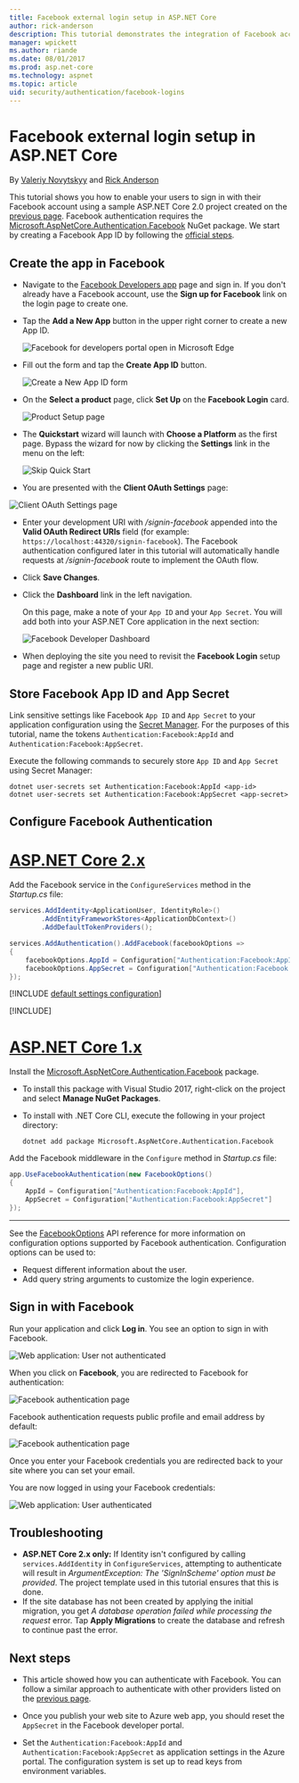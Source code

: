 ```yaml
---
title: Facebook external login setup in ASP.NET Core
author: rick-anderson
description: This tutorial demonstrates the integration of Facebook account user authentication into an existing ASP.NET Core app.
manager: wpickett
ms.author: riande
ms.date: 08/01/2017
ms.prod: asp.net-core
ms.technology: aspnet
ms.topic: article
uid: security/authentication/facebook-logins
---
```

# Facebook external login setup in ASP.NET Core

By [Valeriy Novytskyy](https://github.com/01binary) and [Rick Anderson](https://twitter.com/RickAndMSFT)

This tutorial shows you how to enable your users to sign in with their Facebook account using a sample ASP.NET Core 2.0 project created on the [previous page](xref:security/authentication/social/index). Facebook authentication requires the [Microsoft.AspNetCore.Authentication.Facebook](https://www.nuget.org/packages/Microsoft.AspNetCore.Authentication.Facebook) NuGet package. We start by creating a Facebook App ID by following the [official steps](https://developers.facebook.com).

## Create the app in Facebook

* Navigate to the [Facebook Developers app](https://developers.facebook.com/apps/) page and sign in. If you don't already have a Facebook account, use the **Sign up for Facebook** link on the login page to create one.

* Tap the **Add a New App** button in the upper right corner to create a new App ID.

   ![Facebook for developers portal open in Microsoft Edge](index/_static/FBMyApps.png)

* Fill out the form and tap the **Create App ID** button.

   ![Create a New App ID form](index/_static/FBNewAppId.png)

* On the **Select a product** page, click **Set Up** on the **Facebook Login** card.

   ![Product Setup page](index/_static/FBProductSetup.png)

* The **Quickstart** wizard will launch with **Choose a Platform** as the first page. Bypass the wizard for now by clicking the **Settings** link in the menu on the left:

   ![Skip Quick Start](index/_static/FBSkipQuickStart.png)

* You are presented with the **Client OAuth Settings** page:

![Client OAuth Settings page](index/_static/FBOAuthSetup.png)

* Enter your development URI with */signin-facebook* appended into the **Valid OAuth Redirect URIs** field (for example: `https://localhost:44320/signin-facebook`). The Facebook authentication configured later in this tutorial will automatically handle requests at */signin-facebook* route to implement the OAuth flow.

* Click **Save Changes**.

* Click the **Dashboard** link in the left navigation. 

    On this page, make a note of your `App ID` and your `App Secret`. You will add both into your ASP.NET Core application in the next section:

   ![Facebook Developer Dashboard](index/_static/FBDashboard.png)

* When deploying the site you need to revisit the **Facebook Login** setup page and register a new public URI.

## Store Facebook App ID and App Secret

Link sensitive settings like Facebook `App ID` and `App Secret` to your application configuration using the [Secret Manager](xref:security/app-secrets). For the purposes of this tutorial, name the tokens `Authentication:Facebook:AppId` and `Authentication:Facebook:AppSecret`.

Execute the following commands to securely store `App ID` and `App Secret` using Secret Manager:

```console
dotnet user-secrets set Authentication:Facebook:AppId <app-id>
dotnet user-secrets set Authentication:Facebook:AppSecret <app-secret>
```

## Configure Facebook Authentication

# [ASP.NET Core 2.x](#tab/aspnetcore2x/)

Add the Facebook service in the `ConfigureServices` method in the *Startup.cs* file:

```csharp
services.AddIdentity<ApplicationUser, IdentityRole>()
        .AddEntityFrameworkStores<ApplicationDbContext>()
        .AddDefaultTokenProviders();

services.AddAuthentication().AddFacebook(facebookOptions =>
{
    facebookOptions.AppId = Configuration["Authentication:Facebook:AppId"];
    facebookOptions.AppSecret = Configuration["Authentication:Facebook:AppSecret"];
});
```

[!INCLUDE [default settings configuration](includes/default-settings.md)]

[!INCLUDE[](~/includes/chain-auth-providers.md)]

# [ASP.NET Core 1.x](#tab/aspnetcore1x/)

Install the [Microsoft.AspNetCore.Authentication.Facebook](https://www.nuget.org/packages/Microsoft.AspNetCore.Authentication.Facebook) package.

* To install this package with Visual Studio 2017, right-click on the project and select **Manage NuGet Packages**.
* To install with .NET Core CLI, execute the following in your project directory:

   `dotnet add package Microsoft.AspNetCore.Authentication.Facebook`

Add the Facebook middleware in the `Configure` method in *Startup.cs* file:

```csharp
app.UseFacebookAuthentication(new FacebookOptions()
{
    AppId = Configuration["Authentication:Facebook:AppId"],
    AppSecret = Configuration["Authentication:Facebook:AppSecret"]
});
```

---

See the [FacebookOptions](/dotnet/api/microsoft.aspnetcore.builder.facebookoptions) API reference for more information on configuration options supported by Facebook authentication. Configuration options can be used to:

* Request different information about the user.
* Add query string arguments to customize the login experience.

## Sign in with Facebook

Run your application and click **Log in**. You see an option to sign in with Facebook.

![Web application: User not authenticated](index/_static/DoneFacebook.png)

When you click on **Facebook**, you are redirected to Facebook for authentication:

![Facebook authentication page](index/_static/FBLogin.png)

Facebook authentication requests public profile and email address by default:

![Facebook authentication page](index/_static/FBLoginDone.png)

Once you enter your Facebook credentials you are redirected back to your site where you can set your email.

You are now logged in using your Facebook credentials:

![Web application: User authenticated](index/_static/Done.png)

## Troubleshooting

* **ASP.NET Core 2.x only:** If Identity isn't configured by calling `services.AddIdentity` in `ConfigureServices`, attempting to authenticate will result in *ArgumentException: The 'SignInScheme' option must be provided*. The project template used in this tutorial ensures that this is done.
* If the site database has not been created by applying the initial migration, you get *A database operation failed while processing the request* error. Tap **Apply Migrations** to create the database and refresh to continue past the error.

## Next steps

* This article showed how you can authenticate with Facebook. You can follow a similar approach to authenticate with other providers listed on the [previous page](xref:security/authentication/social/index).

* Once you publish your web site to Azure web app, you should reset the `AppSecret` in the Facebook developer portal.

* Set the `Authentication:Facebook:AppId` and `Authentication:Facebook:AppSecret` as application settings in the Azure portal. The configuration system is set up to read keys from environment variables.
